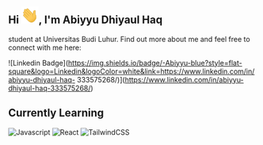 ## Hi <img width="35" src="https://github.com/1999AZZAR/1999AZZAR/blob/main/resources/img/waving.gif">, I'm Abiyyu Dhiyaul Haq
student at Universitas Budi Luhur. Find out more about me and feel free to connect with me here:

![Linkedin Badge](https://img.shields.io/badge/-Abiyyu-blue?style=flat-square&logo=Linkedin&logoColor=white&link=https://www.linkedin.com/in/abiyyu-dhiyaul-haq-   333575268/)](https://www.linkedin.com/in/abiyyu-dhiyaul-haq-333575268/)

## Currently Learning
![Javascript](https://img.shields.io/badge/Javascript-Language-EDF24B?style=for-the-badge&logo=javascript)
![React](https://img.shields.io/badge/React-Frontend-61DAFB?style=for-the-badge&logo=react)
![TailwindCSS](https://img.shields.io/badge/TailwindCSS-CSS-38B2AC?style=for-the-badge&logo=tailwind-css)


    
